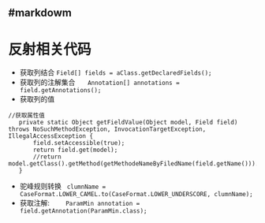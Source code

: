 #markdowm
---

# 反射相关代码

- 获取列结合
 `Field[] fields = aClass.getDeclaredFields();`
 - 获取列的注解集合
 `   Annotation[] annotations = field.getAnnotations();`
 - 获取列的值
 ```
 //获取属性值
    private static Object getFieldValue(Object model, Field field) throws NoSuchMethodException, InvocationTargetException, IllegalAccessException {
        field.setAccessible(true);
        return field.get(model);
        //return model.getClass().getMethod(getMethodeNameByFiledName(field.getName())).invoke(model);
    }
 ```
 - 驼峰规则转换
 ` clumnName = CaseFormat.LOWER_CAMEL.to(CaseFormat.LOWER_UNDERSCORE, clumnName);`
 - 获取注解:
 `    ParamMin annotation = field.getAnnotation(ParamMin.class);`
